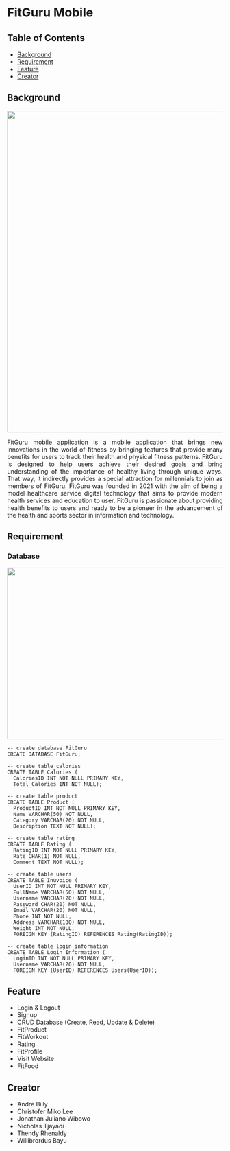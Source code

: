 # FitGuru Mobile

## Table of Contents
* [Background](#background)
* [Requirement](#requirement)
* [Feature](#feature)
* [Creator](#creator)

## Background
<p align="center">
<img src="https://github.com/Bayunova28/FitGuru_Mobile_Application/blob/master/fitguru-cover.png" height="750" width="700">
<p>
  
<p align="justify">FitGuru mobile application is a mobile application that brings new innovations in the world of fitness by bringing features that provide many benefits 
for users to track their health and physical fitness patterns. FitGuru is designed to help users achieve their desired goals and bring understanding of the importance of 
healthy living through unique ways. That way, it indirectly provides a special attraction for millennials to join as members of FitGuru. FitGuru was founded in 2021 with 
the aim of being a model healthcare service digital technology that aims to provide modern health services and education to user. FitGuru is passionate about providing 
health benefits to users and ready to be a pioneer in the advancement of the health and sports sector in information and technology.<p>  

## Requirement
### Database
<img src="https://github.com/Bayunova28/FitGuru_Mobile_Application/blob/master/erd-database.png" height="400" width="900">
  
```mysql
-- create database FitGuru
CREATE DATABASE FitGuru;
  
-- create table calories
CREATE TABLE Calories (
  CaloriesID INT NOT NULL PRIMARY KEY,
  Total_Calories INT NOT NULL);

-- create table product
CREATE TABLE Product (
  ProductID INT NOT NULL PRIMARY KEY,
  Name VARCHAR(50) NOT NULL,
  Category VARCHAR(20) NOT NULL,
  Description TEXT NOT NULL);
  
-- create table rating
CREATE TABLE Rating (
  RatingID INT NOT NULL PRIMARY KEY,
  Rate CHAR(1) NOT NULL,
  Comment TEXT NOT NULL);
 
-- create table users
CREATE TABLE Inuvoice (
  UserID INT NOT NULL PRIMARY KEY,
  FullName VARCHAR(50) NOT NULL,
  Username VARCHAR(20) NOT NULL,
  Password CHAR(20) NOT NULL,
  Email VARCHAR(20) NOT NULL,
  Phone INT NOT NULL,
  Address VARCHAR(100) NOT NULL,
  Weight INT NOT NULL,
  FOREIGN KEY (RatingID) REFERENCES Rating(RatingID));
  
-- create table login information
CREATE TABLE Login_Information (
  LoginID INT NOT NULL PRIMARY KEY,
  Username VARCHAR(20) NOT NULL,
  FOREIGN KEY (UserID) REFERENCES Users(UserID));
```
  
## Feature
* Login & Logout
* Signup
* CRUD Database (Create, Read, Update & Delete)
* FitProduct
* FitWorkout
* Rating
* FitProfile
* Visit Website
* FitFood
  
## Creator
* Andre Billy
* Christofer Miko Lee
* Jonathan Juliano Wibowo
* Nicholas Tjayadi
* Thendy Rhenaldy
* Willibrordus Bayu
